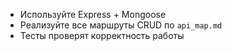 - Используйте Express + Mongoose
- Реализуйте все маршруты CRUD по `api_map.md`
- Тесты проверят корректность работы